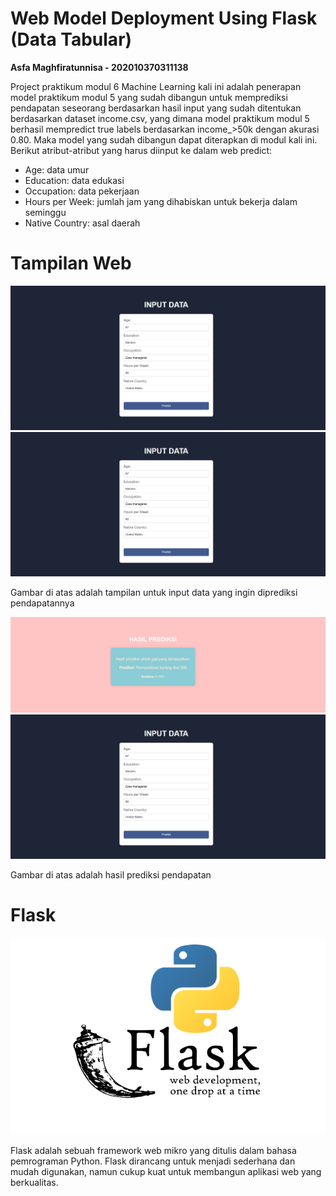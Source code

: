 # **Web Model Deployment Using Flask (Data Tabular)**
**Asfa Maghfiratunnisa - 202010370311138**

Project praktikum modul 6 Machine Learning kali ini adalah penerapan model praktikum modul 5 yang sudah dibangun untuk memprediksi pendapatan seseorang berdasarkan hasil input yang sudah ditentukan berdasarkan dataset income.csv, yang dimana model praktikum modul 5 berhasil mempredict true labels berdasarkan income_>50k dengan akurasi 0.80. Maka model yang sudah dibangun dapat diterapkan di modul kali ini.
Berikut atribut-atribut yang harus diinput ke dalam web predict:
- Age: data umur
- Education: data edukasi
- Occupation: data pekerjaan
- Hours per Week: jumlah jam yang dihabiskan untuk bekerja dalam seminggu
- Native Country: asal daerah

# **Tampilan Web**
![image](asset/formmenu.jpeg)
![image](asset/formmenu.jpeg)

Gambar di atas adalah tampilan untuk input data yang ingin diprediksi pendapatannya

![image](asset/predict.jpeg)
![image](asset/formmenu.jpeg)

Gambar di atas adalah hasil prediksi pendapatan 

# **Flask**

![flask-python](asset/flask.png)

Flask adalah sebuah framework web mikro yang ditulis dalam bahasa pemrograman Python. Flask dirancang untuk menjadi sederhana dan mudah digunakan, namun cukup kuat untuk membangun aplikasi web yang berkualitas.
